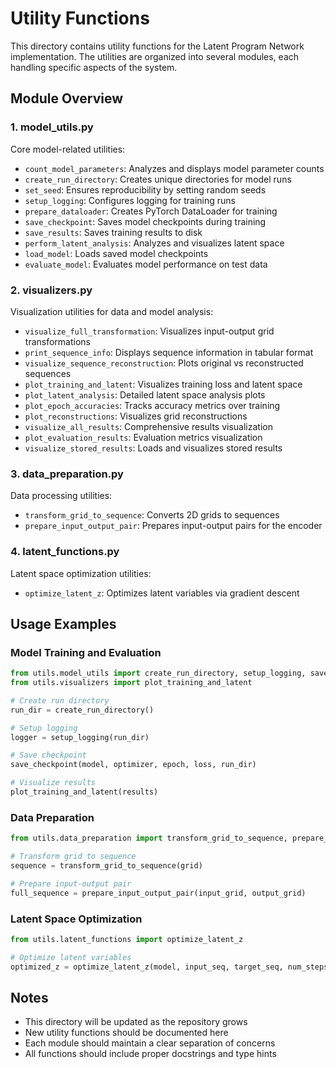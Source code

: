 # Utility Functions

This directory contains utility functions for the Latent Program Network implementation. The utilities are organized into several modules, each handling specific aspects of the system.

## Module Overview

### 1. model_utils.py
Core model-related utilities:
- `count_model_parameters`: Analyzes and displays model parameter counts
- `create_run_directory`: Creates unique directories for model runs
- `set_seed`: Ensures reproducibility by setting random seeds
- `setup_logging`: Configures logging for training runs
- `prepare_dataloader`: Creates PyTorch DataLoader for training
- `save_checkpoint`: Saves model checkpoints during training
- `save_results`: Saves training results to disk
- `perform_latent_analysis`: Analyzes and visualizes latent space
- `load_model`: Loads saved model checkpoints
- `evaluate_model`: Evaluates model performance on test data

### 2. visualizers.py
Visualization utilities for data and model analysis:
- `visualize_full_transformation`: Visualizes input-output grid transformations
- `print_sequence_info`: Displays sequence information in tabular format
- `visualize_sequence_reconstruction`: Plots original vs reconstructed sequences
- `plot_training_and_latent`: Visualizes training loss and latent space
- `plot_latent_analysis`: Detailed latent space analysis plots
- `plot_epoch_accuracies`: Tracks accuracy metrics over training
- `plot_reconstructions`: Visualizes grid reconstructions
- `visualize_all_results`: Comprehensive results visualization
- `plot_evaluation_results`: Evaluation metrics visualization
- `visualize_stored_results`: Loads and visualizes stored results

### 3. data_preparation.py
Data processing utilities:
- `transform_grid_to_sequence`: Converts 2D grids to sequences
- `prepare_input_output_pair`: Prepares input-output pairs for the encoder

### 4. latent_functions.py
Latent space optimization utilities:
- `optimize_latent_z`: Optimizes latent variables via gradient descent

## Usage Examples

### Model Training and Evaluation
```python
from utils.model_utils import create_run_directory, setup_logging, save_checkpoint
from utils.visualizers import plot_training_and_latent

# Create run directory
run_dir = create_run_directory()

# Setup logging
logger = setup_logging(run_dir)

# Save checkpoint
save_checkpoint(model, optimizer, epoch, loss, run_dir)

# Visualize results
plot_training_and_latent(results)
```

### Data Preparation
```python
from utils.data_preparation import transform_grid_to_sequence, prepare_input_output_pair

# Transform grid to sequence
sequence = transform_grid_to_sequence(grid)

# Prepare input-output pair
full_sequence = prepare_input_output_pair(input_grid, output_grid)
```

### Latent Space Optimization
```python
from utils.latent_functions import optimize_latent_z

# Optimize latent variables
optimized_z = optimize_latent_z(model, input_seq, target_seq, num_steps=100, lr=0.01)
```

## Notes
- This directory will be updated as the repository grows
- New utility functions should be documented here
- Each module should maintain a clear separation of concerns
- All functions should include proper docstrings and type hints 